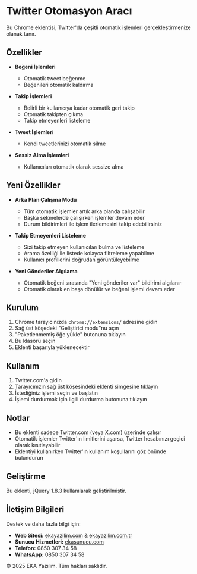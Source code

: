 # Twitter Otomasyon Aracı

Bu Chrome eklentisi, Twitter'da çeşitli otomatik işlemleri gerçekleştirmenize olanak tanır.

## Özellikler

- **Beğeni İşlemleri**
  - Otomatik tweet beğenme
  - Beğenileri otomatik kaldırma

- **Takip İşlemleri**
  - Belirli bir kullanıcıya kadar otomatik geri takip
  - Otomatik takipten çıkma
  - Takip etmeyenleri listeleme

- **Tweet İşlemleri**
  - Kendi tweetlerinizi otomatik silme

- **Sessiz Alma İşlemleri**
  - Kullanıcıları otomatik olarak sessize alma

## Yeni Özellikler

- **Arka Plan Çalışma Modu**
  - Tüm otomatik işlemler artık arka planda çalışabilir
  - Başka sekmelerde çalışırken işlemler devam eder
  - Durum bildirimleri ile işlem ilerlemesini takip edebilirsiniz

- **Takip Etmeyenleri Listeleme**
  - Sizi takip etmeyen kullanıcıları bulma ve listeleme
  - Arama özelliği ile listede kolayca filtreleme yapabilme
  - Kullanıcı profillerini doğrudan görüntüleyebilme

- **Yeni Gönderiler Algılama**
  - Otomatik beğeni sırasında "Yeni gönderiler var" bildirimi algılanır
  - Otomatik olarak en başa dönülür ve beğeni işlemi devam eder

## Kurulum

1. Chrome tarayıcınızda `chrome://extensions/` adresine gidin
2. Sağ üst köşedeki "Geliştirici modu"nu açın
3. "Paketlenmemiş öğe yükle" butonuna tıklayın
4. Bu klasörü seçin
5. Eklenti başarıyla yüklenecektir

## Kullanım

1. Twitter.com'a gidin
2. Tarayıcınızın sağ üst köşesindeki eklenti simgesine tıklayın
3. İstediğiniz işlemi seçin ve başlatın
4. İşlemi durdurmak için ilgili durdurma butonuna tıklayın

## Notlar

- Bu eklenti sadece Twitter.com (veya X.com) üzerinde çalışır
- Otomatik işlemler Twitter'ın limitlerini aşarsa, Twitter hesabınızı geçici olarak kısıtlayabilir
- Eklentiyi kullanırken Twitter'ın kullanım koşullarını göz önünde bulundurun

## Geliştirme

Bu eklenti, jQuery 1.8.3 kullanılarak geliştirilmiştir.

## İletişim Bilgileri

Destek ve daha fazla bilgi için:

- **Web Sitesi:** [ekayazilim.com](https://ekayazilim.com) & [ekayazilim.com.tr](https://ekayazilim.com.tr)
- **Sunucu Hizmetleri:** [ekasunucu.com](https://www.ekasunucu.com/)
- **Telefon:** 0850 307 34 58
- **WhatsApp:** 0850 307 34 58

© 2025 EKA Yazılım. Tüm hakları saklıdır.
